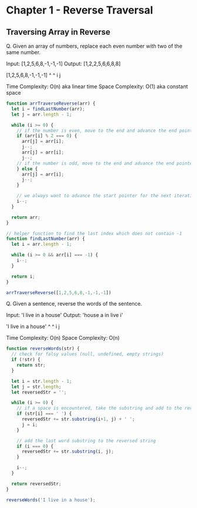 # Chapter 1 - Reverse Traversal

## Traversing Array in Reverse

Q. Given an array of numbers, replace each even number with two of the same number.

Input:  [1,2,5,6,8,-1,-1,-1] 
Output: [1,2,2,5,6,6,8,8]

[1,2,5,6,8,-1,-1,-1]
         ^        ^
         i        j

Time Complexity: O(n) aka linear time
Space Complexity: O(1) aka constant space

```javascript
function arrTraverseReverse(arr) {
  let i = findLastNumber(arr);
  let j = arr.length - 1;

  while (i >= 0) {
    // if the number is even, move to the end and advance the end pointer (twice)
    if (arr[i] % 2 === 0) {
      arr[j] = arr[i];
      j--;
      arr[j] = arr[i];
      j--;
    // if the number is odd, move to the end and advance the end pointer (once) 
    } else {
      arr[j] = arr[i];
      j--;
    }

    // we always want to advance the start pointer for the next iteration
    i--;
  }

  return arr;
}

// helper function to find the last index which does not contain -1
function findLastNumber(arr) {
  let i = arr.length - 1;

  while (i >= 0 && arr[i] === -1) {
    i--;
  }

  return i;
}

arrTraverseReverse([1,2,5,6,8,-1,-1,-1])
```

Q. Given a sentence, reverse the words of the sentence.

Input: 'I live in a house'
Output: 'house a in live i'

'I live in a house'
            ^      ^
            i      j

Time Complexity: O(n)
Space Complexity: O(n)

```javascript
function reverseWords(str) {
  // check for falsy values (null, undefined, empty strings)
  if (!str) {
    return str;
  }

  let i = str.length - 1;
  let j = str.length;
  let reversedStr = '';

  while (i >= 0) {
    // if a space is encountered, take the substring and add to the reversed string 
    if (str[i] === ' ') {
      reversedStr += str.substring(i+1, j) + ' ';
      j = i;
    }

    // add the last word substring to the reversed string
    if (i === 0) {
      reversedStr += str.substring(i, j);
    }

    i--;
  }

  return reversedStr;
}

reverseWords('I live in a house');
```